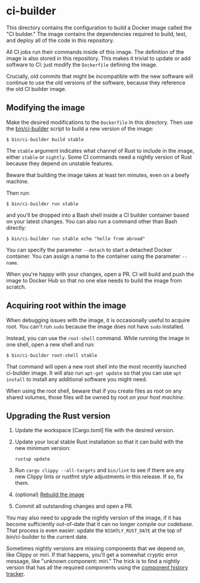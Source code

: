 # ci-builder

This directory contains the configuration to build a Docker image called the "CI
builder." The image contains the dependencies required to build, test, and
deploy all of the code in this repository.

All CI jobs run their commands inside of this image. The definition of the image
is also stored in this repository. This makes it trivial to update or add
software to CI: just modify the `Dockerfile` defining the image.

Crucially, old commits that might be incompatible with the new software will
continue to use the old versions of the software, because they reference the old
CI builder image.

## Modifying the image

Make the desired modifications to the `Dockerfile` in this directory. Then use
the [bin/ci-builder] script to build a new version of the image:

```shell
$ bin/ci-builder build stable
```

The `stable` argument indicates what channel of Rust to include in the image,
either `stable` or `nightly`. Some CI commands need a nightly version of Rust
because they depend on unstable features.

Beware that building the image takes at least ten minutes, even on a beefy
machine.

Then run:

```shell
$ bin/ci-builder run stable
```

and you'll be dropped into a Bash shell inside a CI builder container based on
your latest changes. You can also run a command other than Bash directly:

```shell
$ bin/ci-builder run stable echo "hello from abroad"
```

You can specify the parameter `--detach` to start a detached Docker container.
You can assign a name to the container using the parameter `--name`.

When you're happy with your changes, open a PR. CI will build and push the
image to Docker Hub so that no one else needs to build the image from scratch.

## Acquiring root within the image

When debugging issues with the image, it is occasionally useful to acquire root.
You can't run `sudo` because the image does not have `sudo` installed.

Instead, you can use the `root-shell` command. While running the image in one
shell, open a new shell and run:

```shell
$ bin/ci-builder root-shell stable
```

That command will open a new root shell into the most recently launched
ci-builder image. It will also run `apt-get update` so that you can use `apt
install` to install any additional software you might need.

When using the root shell, beware that if you create files as root on any
shared volumes, those files will be owned by root *on your host machine*.

## Upgrading the Rust version

1. Update the workspace [Cargo.toml] file with the desired version.
2. Update your local stable Rust installation so that it can build with the new minimum version:

   ```
   rustup update
   ```

3. Run `cargo clippy --all-targets` and `bin/lint` to see if there are any new
   Clippy lints or rustfmt style adjustments in this release. If so, fix them.

4. (optional) [Rebuild the image](#modifying-the-image)
5. Commit all outstanding changes and open a PR.

You may also need to upgrade the nightly version of the image, if it has become
sufficiently out-of-date that it can no longer compile our codebase. That
process is even easier: update the `NIGHTLY_RUST_DATE` at the top of
bin/ci-builder to the current date.

Sometimes nightly versions are missing components that we depend on, like Clippy
or miri. If that happens, you'll get a somewhat cryptic error message, like
"unknown component: miri." The trick is to find a nightly version that has all
the required components using the [component history tracker][rust-toolstate].

[bin/ci-builder]: /bin/ci-builder
[rust-toolstate]: https://rust-lang.github.io/rustup-components-history/
